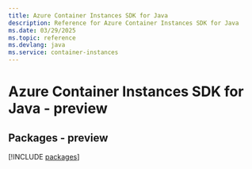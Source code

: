 ```yaml
---
title: Azure Container Instances SDK for Java
description: Reference for Azure Container Instances SDK for Java
ms.date: 03/29/2025
ms.topic: reference
ms.devlang: java
ms.service: container-instances
---
```

# Azure Container Instances SDK for Java - preview
## Packages - preview
[!INCLUDE [packages](container-instances-index.md)]